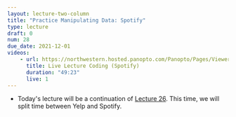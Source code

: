 ```yaml
---
layout: lecture-two-column
title: "Practice Manipulating Data: Spotify"
type: lecture
draft: 0
num: 28
due_date: 2021-12-01
videos:
    - url: https://northwestern.hosted.panopto.com/Panopto/Pages/Viewer.aspx?id=4994c5f7-e072-440b-8661-adf10107c9c0
      title: Live Lecture Coding (Spotify)
      duration: "49:23"
      live: 1
---
```


* Today's lecture will be a continuation of [Lecture 26](week10-lecture02). This time, we will split time between Yelp and Spotify.